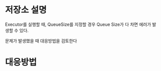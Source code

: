 # 저장소 설명
Executor를 실행할 때, QueueSize를 지정할 경우 Queue Size가 다 차면 에러가 발생할 수 있다. 

문제가 발생했을 때 대응방법을 검토한다

# 대응방법